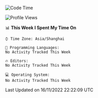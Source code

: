 <!--START_SECTION:waka-->
![Code Time](http://img.shields.io/badge/Code%20Time-452%20hrs%2028%20mins-blue)

![Profile Views](http://img.shields.io/badge/Profile%20Views-1-blue)

📊 **This Week I Spent My Time On** 

```text
⌚︎ Time Zone: Asia/Shanghai

💬 Programming Languages: 
No Activity Tracked This Week

🔥 Editors: 
No Activity Tracked This Week

💻 Operating System: 
No Activity Tracked This Week

```


 Last Updated on 16/11/2022 22:22:09 UTC
<!--END_SECTION:waka-->